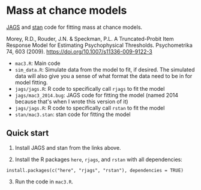 # Mass at chance models
[JAGS](http://mcmc-jags.sourceforge.net/) and [stan](https://mc-stan.org/) code for fitting mass at chance models.

Morey, R.D., Rouder, J.N. & Speckman, P.L. A Truncated-Probit Item Response Model for Estimating Psychophysical Thresholds. Psychometrika 74, 603 (2009). https://doi.org/10.1007/s11336-009-9122-3

* `mac3.R`: Main code
* `sim_data.R`: Simulate data from the model to fit, if desired. The simulated data will also give you a sense of what format the data need to be in for model fitting.
* `jags/jags.R`: R code to specifically call `rjags` to fit the model
* `jags/mac3_2014.bug`: JAGS code for fitting the model (named 2014 because that's when I wrote this version of it)
* `jags/jags.R`: R code to specifically call `rstan` to fit the model
* `stan/mac3.stan`: stan code for fitting the model

## Quick start

1. Install JAGS and stan from the links above. 

2. Install the R packages `here`, `rjags`, and `rstan` with all dependencies:

```
install.packages(c("here", "rjags", "rstan"), dependencies = TRUE)
```
3. Run the code in `mac3.R`.
